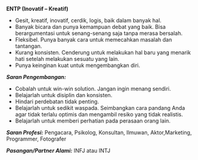 **ENTP (Inovatif – Kreatif)**

*   Gesit, kreatif, inovatif, cerdik, logis, baik dalam banyak hal.
*   Banyak bicara dan punya kemampuan debat yang baik. Bisa berargumentasi untuk senang-senang saja tanpa merasa bersalah.
*   Fleksibel. Punya banyak cara untuk memecahkan masalah dan tantangan.
*   Kurang konsisten. Cenderung untuk melakukan hal baru yang menarik hati setelah melakukan sesuatu yang lain.
*   Punya keinginan kuat untuk mengembangkan diri.

**_Saran Pengembangan:_**

*   Cobalah untuk win-win solution. Jangan ingin menang sendiri.
*   Belajarlah untuk disiplin dan konsisten.
*   Hindari perdebatan tidak penting.
*   Belajarlah untuk sedikit waspada. Seimbangkan cara pandang Anda agar tidak terlalu optimis dan mengambil resiko yang tidak realistis.
*   Belajarlah untuk memberi perhatian pada perasaan orang lain.

**_Saran Profesi:_** Pengacara, Psikolog, Konsultan, Ilmuwan, Aktor,Marketing, Programmer, Fotografer

**_Pasangan/Partner Alami:_** INFJ atau INTJ